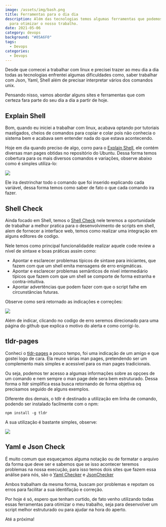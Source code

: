 ```yaml
---
image: /assets/img/bash.png
title: Ferramentas para o dia dia
description: Além das tecnologias temos algumas ferramentas que podemos utilizar
  para otimizar o nosso trabalho.
date: 2021-05-06
category: devops
background: "#05A6F0"
tags:
  - Devops
categories:
  - Devops
---
```

Desde que comecei a trabalhar com linux e precisei trazer ao meu dia a dia todas as tecnologias enfrentei algumas dificuldades como, saber trabalhar com Json, Yaml, Shell além de precisar interpretar vários dos comandos unix.

Pensando nisso, vamos abordar alguns sites e ferramentas que com certeza fara parte do seu dia a dia a partir de hoje.

## Explain Shell

Bom, quando eu iniciei a trabalhar com linux, acabava optando por tutoriais mastigados, cheios de comandos para copiar e colar pois não conhecia o sistema bem e acabava sem entender nada do que estava acontecendo. 

Hoje em dia quando preciso de algo, corro para o [Explain Shell](https://explainshell.com), ele contém diversas man pages obtidas no repositório do Ubuntu. Dessa forma temos cobertura para os mais diversos comandos e variações, observe abaixo como é simples utiliza-lo:

![](/assets/img/explain.png)

Ele ira destrinchar todo o comando que foi inserido explicando cada variável, dessa forma temos como saber de fato o que cada comando ira fazer.

## Shell Check

Ainda focado em Shell, temos o [Shell Check](https://www.shellcheck.net) nele teremos a oportunidade de trabalhar a melhor pratica para o desenvolvimento de scripts em shell, alem de fornecer a interface web, temos como realizar uma integração em alguns editores de codigo.

Nele temos como principal funcionalidadde realizar aquele code review a nível de sintaxe e boas práticas assim como: 

* Apontar e esclarecer problemas típicos de sintaxe para iniciantes, que fazem com que um shell emita mensagens de erro enigmáticas.
* Apontar e esclarecer problemas semânticos de nível intermediário típicos que fazem com que um shell se comporte de forma estranha e contra-intuitiva.
* Apontar advertências que podem fazer com que o script falhe em circunstâncias futuras.

Observe como será retornado as indicações e correções:

![](https://github.com/koalaman/shellcheck/raw/master/doc/terminal.png)

Além de indicar, clicando no codigo de erro seremos direcionado para uma página do github que explica o motivo do alerta e como corrigi-lo.

## tldr-pages

Conheci o [tldr-pages](https://github.com/tldr-pages/tldr) a pouco tempo, foi uma indicação de um amigo e que gostei logo de cara. Ela reune várias man pages, pretendendo ser um complemento mais simples e acessível para os man pages tradicionais.

Ou seja, podemos ter acesso a algumas informações sobre as opçoes de um comando e nem sempre o man page dele sera bem estruturado. Dessa forma o ltdr simplifica essa busca retornando de forma objetiva oq precisamos seguido de alguns exemplos.

Diferente dos demais, o tdlr é destinado a utilização em linha de comando, podendo ser instalado facilmente com o npm: 

```
npm install -g tldr
```

A sua utilização é bastante simples, observe:

![](/assets/img/tldr.png)

## Yaml e Json Check

É muito comum que esqueçamos alguma notação ou de formatar o arquivo da forma que deve ser e sabemos que se isso acontecer teremos problemas na nossa execução, para isso temos dois sites que fazem essa análise para nós, são o [Yaml Checker](https://yamlchecker.com) e [JsonChecker](https://jsonchecker.com)

Ambos trabalham da mesma forma, buscam por problemas e repotam os erros para facilitar a sua identifação e correção.

Por hoje é só, espero que tenham curtido, de fato venho utilizando todas essas ferramentas para otimizar o meu trabalho, seja para desenvolver um script melhor estruturado ou para ajudar na hora do aperto.

Até a próxima!